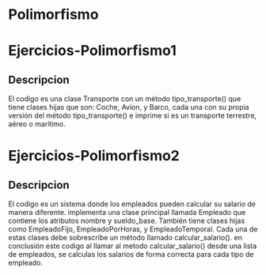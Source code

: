 # Polimorfismo

# Ejercicios-Polimorfismo1
## Descripcion
El codigo es una clase Transporte con un método tipo_transporte()
que tiene clases hijas que son: Coche, Avion, y Barco, cada una con su propia versión del método tipo_transporte()
e imprime si es un transporte terrestre, aéreo o marítimo.

# Ejercicios-Polimorfismo2
## Descripcion
El codigo es un sistema donde los empleados pueden calcular su salario de manera diferente.
implementa una clase principal llamada Empleado que contiene los atributos
nombre y sueldo_base.
También tiene clases hijas como EmpleadoFijo, EmpleadoPorHoras, y EmpleadoTemporal. 
Cada una de estas clases debe sobrescribe un método llamado calcular_salario().
en conclusión este codigo al llamar al metodo calcular_salario() desde una lista de empleados, se calculas los
salarios de forma correcta para cada tipo de empleado.
